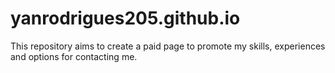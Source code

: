 # yanrodrigues205.github.io
 This repository aims to create a paid page to promote my skills, experiences and options for contacting me. 
